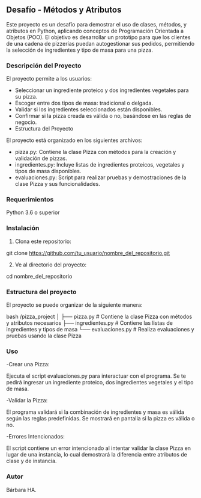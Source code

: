 ## Desafío - Métodos y Atributos
Este proyecto es un desafío para demostrar el uso de clases, métodos, y atributos en Python, aplicando conceptos de Programación Orientada a Objetos (POO). El objetivo es desarrollar un prototipo para que los clientes de una cadena de pizzerías puedan autogestionar sus pedidos, permitiendo la selección de ingredientes y tipo de masa para una pizza.

### Descripción del Proyecto
El proyecto permite a los usuarios:

- Seleccionar un ingrediente proteico y dos ingredientes vegetales para su pizza.
- Escoger entre dos tipos de masa: tradicional o delgada.
- Validar si los ingredientes seleccionados están disponibles.
- Confirmar si la pizza creada es válida o no, basándose en las reglas de negocio.
- Estructura del Proyecto

El proyecto está organizado en los siguientes archivos:

- pizza.py: Contiene la clase Pizza con métodos para la creación y validación de pizzas.
- ingredientes.py: Incluye listas de ingredientes proteicos, vegetales y tipos de masa disponibles.
- evaluaciones.py: Script para realizar pruebas y demostraciones de la clase Pizza y sus funcionalidades.


### Requerimientos
Python 3.6 o superior


### Instalación
1. Clona este repositorio:

git clone https://github.com/tu_usuario/nombre_del_repositorio.git

2. Ve al directorio del proyecto:

cd nombre_del_repositorio


### Estructura del proyecto

El proyecto se puede organizar de la siguiente manera:


bash
/pizza_project
│
├── pizza.py           # Contiene la clase Pizza con métodos y atributos necesarios
├── ingredientes.py    # Contiene las listas de ingredientes y tipos de masa
└── evaluaciones.py    # Realiza evaluaciones y pruebas usando la clase Pizza


### Uso

-Crear una Pizza:

Ejecuta el script evaluaciones.py para interactuar con el programa.
Se te pedirá ingresar un ingrediente proteico, dos ingredientes vegetales y el tipo de masa.

-Validar la Pizza:

El programa validará si la combinación de ingredientes y masa es válida según las reglas predefinidas.
Se mostrará en pantalla si la pizza es válida o no.

-Errores Intencionados:

El script contiene un error intencionado al intentar validar la clase Pizza en lugar de una instancia, lo cual demostrará la diferencia entre atributos de clase y de instancia.

### Autor
Bárbara HA.